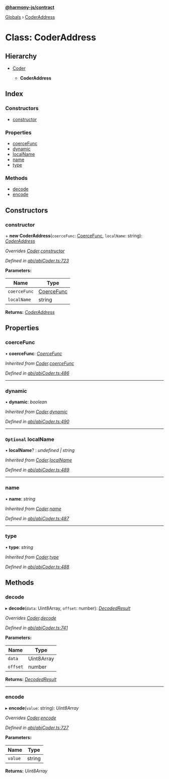 **[@harmony-js/contract](../README.md)**

[Globals](../README.md) › [CoderAddress](coderaddress.md)

# Class: CoderAddress

## Hierarchy

* [Coder](coder.md)

  * **CoderAddress**

## Index

### Constructors

* [constructor](coderaddress.md#constructor)

### Properties

* [coerceFunc](coderaddress.md#coercefunc)
* [dynamic](coderaddress.md#dynamic)
* [localName](coderaddress.md#optional-localname)
* [name](coderaddress.md#name)
* [type](coderaddress.md#type)

### Methods

* [decode](coderaddress.md#decode)
* [encode](coderaddress.md#encode)

## Constructors

###  constructor

\+ **new CoderAddress**(`coerceFunc`: [CoerceFunc](../README.md#coercefunc), `localName`: string): *[CoderAddress](coderaddress.md)*

*Overrides [Coder](coder.md).[constructor](coder.md#constructor)*

*Defined in [abi/abiCoder.ts:723](https://github.com/FireStack-Lab/Harmony-sdk-core/blob/d171933/packages/harmony-contract/src/abi/abiCoder.ts#L723)*

**Parameters:**

Name | Type |
------ | ------ |
`coerceFunc` | [CoerceFunc](../README.md#coercefunc) |
`localName` | string |

**Returns:** *[CoderAddress](coderaddress.md)*

## Properties

###  coerceFunc

• **coerceFunc**: *[CoerceFunc](../README.md#coercefunc)*

*Inherited from [Coder](coder.md).[coerceFunc](coder.md#coercefunc)*

*Defined in [abi/abiCoder.ts:486](https://github.com/FireStack-Lab/Harmony-sdk-core/blob/d171933/packages/harmony-contract/src/abi/abiCoder.ts#L486)*

___

###  dynamic

• **dynamic**: *boolean*

*Inherited from [Coder](coder.md).[dynamic](coder.md#dynamic)*

*Defined in [abi/abiCoder.ts:490](https://github.com/FireStack-Lab/Harmony-sdk-core/blob/d171933/packages/harmony-contract/src/abi/abiCoder.ts#L490)*

___

### `Optional` localName

• **localName**? : *undefined | string*

*Inherited from [Coder](coder.md).[localName](coder.md#optional-localname)*

*Defined in [abi/abiCoder.ts:489](https://github.com/FireStack-Lab/Harmony-sdk-core/blob/d171933/packages/harmony-contract/src/abi/abiCoder.ts#L489)*

___

###  name

• **name**: *string*

*Inherited from [Coder](coder.md).[name](coder.md#name)*

*Defined in [abi/abiCoder.ts:487](https://github.com/FireStack-Lab/Harmony-sdk-core/blob/d171933/packages/harmony-contract/src/abi/abiCoder.ts#L487)*

___

###  type

• **type**: *string*

*Inherited from [Coder](coder.md).[type](coder.md#type)*

*Defined in [abi/abiCoder.ts:488](https://github.com/FireStack-Lab/Harmony-sdk-core/blob/d171933/packages/harmony-contract/src/abi/abiCoder.ts#L488)*

## Methods

###  decode

▸ **decode**(`data`: Uint8Array, `offset`: number): *[DecodedResult](../interfaces/decodedresult.md)*

*Overrides [Coder](coder.md).[decode](coder.md#abstract-decode)*

*Defined in [abi/abiCoder.ts:741](https://github.com/FireStack-Lab/Harmony-sdk-core/blob/d171933/packages/harmony-contract/src/abi/abiCoder.ts#L741)*

**Parameters:**

Name | Type |
------ | ------ |
`data` | Uint8Array |
`offset` | number |

**Returns:** *[DecodedResult](../interfaces/decodedresult.md)*

___

###  encode

▸ **encode**(`value`: string): *Uint8Array*

*Overrides [Coder](coder.md).[encode](coder.md#abstract-encode)*

*Defined in [abi/abiCoder.ts:727](https://github.com/FireStack-Lab/Harmony-sdk-core/blob/d171933/packages/harmony-contract/src/abi/abiCoder.ts#L727)*

**Parameters:**

Name | Type |
------ | ------ |
`value` | string |

**Returns:** *Uint8Array*